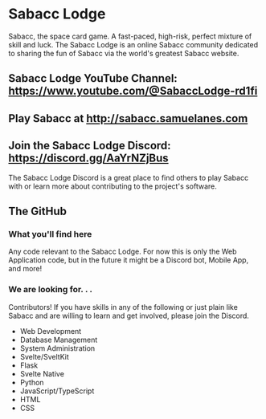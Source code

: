 # Sabacc Lodge
Sabacc, the space card game. A fast-paced, high-risk, perfect mixture of skill and luck. The Sabacc Lodge is an online Sabacc community dedicated to sharing the fun of Sabacc via the world's greatest Sabacc website.
## Sabacc Lodge YouTube Channel: https://www.youtube.com/@SabaccLodge-rd1fi
## Play Sabacc at http://sabacc.samuelanes.com
## Join the Sabacc Lodge Discord: https://discord.gg/AaYrNZjBus
The Sabacc Lodge Discord is a great place to find others to play Sabacc with or learn more about contributing to the project's software.
## The GitHub
### What you'll find here
Any code relevant to the Sabacc Lodge. For now this is only the Web Application code, but in the future it might be a Discord bot, Mobile App, and more!
### We are looking for. . .
Contributors! If you have skills in any of the following or just plain like Sabacc and are willing to learn and get involved, please join the Discord.
- Web Development
- Database Management
- System Administration
- Svelte/SveltKit
- Flask
- Svelte Native
- Python
- JavaScript/TypeScript
- HTML
- CSS
